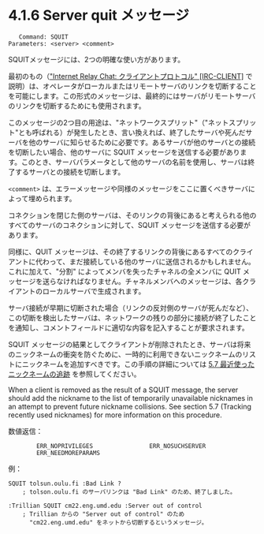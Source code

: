 # 4.1.6 Server quit メッセージ

```
   Command: SQUIT
Parameters: <server> <comment>
```

SQUITメッセージには、2つの明確な使い方があります。

最初のもの（["Internet Relay Chat: クライアントプロトコル" [IRC-CLIENT]](https://solareenlo.com/rfc2812) で説明）は、オペレータがローカルまたはリモートサーバのリンクを切断することを可能にします。この形式のメッセージは、最終的にはサーバがリモートサーバのリンクを切断するためにも使用されます。

このメッセージの2つ目の用途は、"ネットワークスプリット"（"ネットスプリット"とも呼ばれる）が発生したとき、言い換えれば、終了したサーバや死んだサーバを他のサーバに知らせるために必要です。あるサーバが他のサーバとの接続を切断したい場合、他のサーバに SQUIT メッセージを送信する必要があります。このとき、サーバパラメータとして他のサーバの名前を使用し、サーバは終了するサーバとの接続を切断します。

`<comment>` は、エラーメッセージや同様のメッセージをここに置くべきサーバによって埋められます。

コネクションを閉じた側のサーバは、そのリンクの背後にあると考えられる他のすべてのサーバのコネクションに対して、SQUIT メッセージを送信する必要があります。

同様に、QUIT メッセージは、その終了するリンクの背後にあるすべてのクライアントに代わって、まだ接続している他のサーバに送信されるかもしれません。これに加えて、"分割" によってメンバを失ったチャネルの全メンバに QUIT メッセージを送らなければなりません。チャネルメンバへのメッセージは、各クライアントのローカルサーバで生成されます。

サーバ接続が早期に切断された場合（リンクの反対側のサーバが死んだなど）、この切断を検出したサーバは、ネットワークの残りの部分に接続が終了したことを通知し、コメントフィールドに適切な内容を記入することが要求されます。

SQUIT メッセージの結果としてクライアントが削除されたとき、サーバは将来のニックネームの衝突を防ぐために、一時的に利用できないニックネームのリストにニックネームを追加すべきです。この手順の詳細については [5.7 最近使ったニックネームの追跡](../implementation-details/tracking-recently-used-nicknames.md) を参照してください。

When a client is removed as the result of a SQUIT message, the server should add the nickname to the list of temporarily unavailable nicknames in an attempt to prevent future nickname collisions. See section 5.7 (Tracking recently used nicknames) for more information on this procedure.

数値返信：

```
        ERR_NOPRIVILEGES                ERR_NOSUCHSERVER
        ERR_NEEDMOREPARAMS
```

例：

```
SQUIT tolsun.oulu.fi :Bad Link ?
    ; tolson.oulu.fi のサーバリンクは "Bad Link" のため、終了しました。

:Trillian SQUIT cm22.eng.umd.edu :Server out of control
    ; Trillian からの "Server out of control" のため
      "cm22.eng.umd.edu" をネットから切断するというメッセージ。
```

